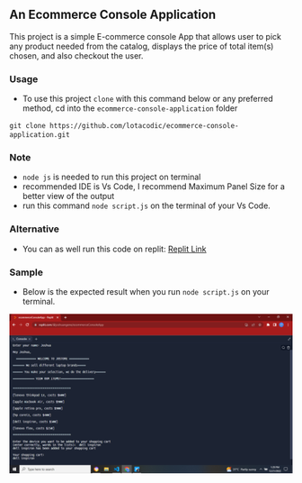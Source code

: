 ## An Ecommerce Console Application 

This project is a simple E-commerce console App that allows user to pick any product needed from the catalog, displays the price of total item(s) chosen, and also checkout the user.


### Usage
- To use this project `clone` with this command below or any preferred method, cd into the `ecommerce-console-application` folder
```
git clone https://github.com/lotacodic/ecommerce-console-application.git
```
### Note
- `node js` is needed to run this project on terminal 
- recommended IDE is Vs Code, I recommend Maximum Panel Size for a better view of the output
- run this command `node script.js` on the terminal of your Vs Code. 

### Alternative
- You can as well run this code on replit: <a href="https://replit.com/@joshuangene/ecommerceConsoleApp#index.js"> Replit Link</a>

### Sample
  - Below is the expected result when you run `node script.js` on your terminal.

  <img src="image\Screenshot (221).png"/>